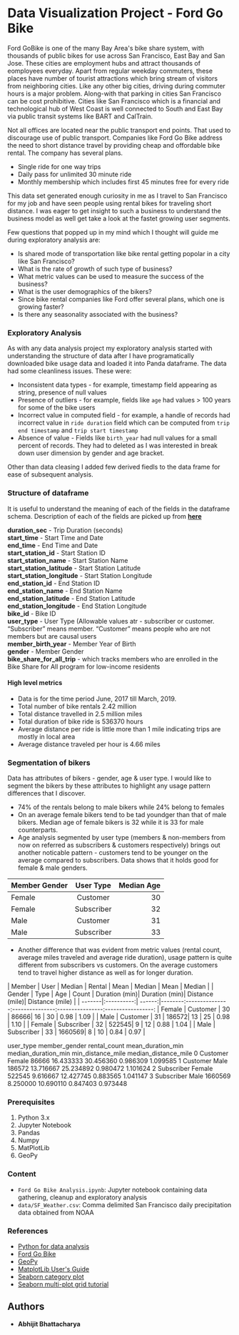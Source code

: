# Data Visualization Project - Ford Go Bike

Ford GoBike is one of the many Bay Area's bike share system, with thousands of public bikes for use across San Francisco, East Bay and San Jose. These cities are employment hubs and attract thousands of eomployees everyday. Apart from regular weekday commuters, these places have number of tourist attractions which bring stream of visitors from neighboring cities. Like any other big cities, driving during commuter hours is a major problem. Along-with that parking in cities San Francisco can be cost prohibitive. Cities like San Francisco which is a financial and technological hub of West Coast is well connected to South and East Bay via public transit systems like BART and CalTrain.

Not all offices are located near the public transport end points. That used to discourage use of public transport. Companies like Ford Go Bike address the need to short distance travel by providing cheap and offordable bike rental. The company has several plans.

* Single ride for one way trips
* Daily pass for unlimited 30 minute ride 
* Monthly membership which includes first 45 minutes free for every ride

This data set generated enough curiosity in me as I travel to San Francisco for my job and have seen people using rental bikes for traveling short distance. I was eager to get insight to such a business to understand the business model as well get take a look at the fastet growing user segments.

Few questions that popped up in my mind which I thought will guide me during exploratory analysis are:

* Is shared mode of transportation like bike rental getting popolar in a city like San Francisco?
* What is the rate of growth of such type of business?
* What metric values can be used to measure the success of the business?
* What is the user demographics of the bikers?
* Since bike rental companies like Ford offer several plans, which one is growing faster?
* Is there any seasonality associated with the business?

### Exploratory Analysis

As with any data analysis project my exploratory analysis started with understanding the structure of data after I have programatically downloaded bike usage data and loaded it into Panda dataframe. The data had some cleanliness issues. These were:

* Inconsistent data types - for example, timestamp field appearing as string, presence of null values
* Presence of outliers - for example, fields like `age` had values > 100 years for some of the bike users
* Incorrect value in computed field - for example, a handle of records had incorrect value in `ride duration` field which can be computed from `trip end timestamp` and `trip start timestamp`
* Absence of value - Fields like `birth_year` had null values for a small percent of records. They had to deleted as I was interested in break down user dimension by gender and age bracket.

Other than data cleasing I added few derived fiedls to the data frame for ease of subsequent analysis.

### Structure of dataframe

It is useful to understand the meaning of each of the fields in the dataframe schema. Description of each of the fields are picked up from __[here](https://www.fordgobike.com/system-data)__

**duration_sec** - Trip Duration (seconds)<br>
**start_time** - Start Time and Date<br>
**end_time** - End Time and Date<br>
**start_station_id** - Start Station ID<br>
**start_station_name** - Start Station Name<br>
**start_station_latitude** - Start Station Latitude<br>
**start_station_longitude** - Start Station Longitude<br>
**end_station_id** - End Station ID<br>
**end_station_name** - End Station Name<br>
**end_station_latitude** - End Station Latitude<br>
**end_station_longitude** - End Station Longitude<br>
**bike_id** - Bike ID<br>
**user_type** - User Type (Allowable values atr - subscriber or customer. “Subscriber” means member. “Customer” means people who are not members but are causal users<br> 
**member_birth_year** - Member Year of Birth<br>
**gender** - Member Gender<br>
**bike_share_for_all_trip** - which tracks members who are enrolled in the Bike Share for All program for low-income residents

#### High level metrics

* Data is for the time period June, 2017 till March, 2019.
* Total number of bike rentals 2.42 million
* Total distance travelled in 2.5 million miles
* Total duration of bike ride is 536370 hours
* Average distance per ride is little more than 1 mile indicating trips are mostly in local area
* Average distance traveled per hour is 4.66 miles

### Segmentation of bikers

Data has attributes of bikers - gender, age & user type. I would like to segment the bikers by these attributes to highlight any usage pattern differences that I discover.

* 74% of the rentals belong to male bikers while 24% belong to females
* On an average female bikers tend to be tad youndger than that of male bikers. Median age of female bikers is 32 while it is 33 for male counterparts.
* Age analysis segmented by user type (members & non-members from now on referred as subscribers & customers respectively) brings out another noticable pattern - customers tend to be younger on the average compared to subscribers. Data shows that it holds good for female & male genders.

| Member Gender | User Type     | Median Age  |
| ------------- |:-------------:| -----------:|
| Female        | Customer      | 30          |
| Female        | Subscriber    | 32          |
| Male          | Customer      | 31          |
| Male          | Subscriber    | 33          |

* Another difference that was evident from metric values (rental count, average miles traveled and average ride duration), usage pattern is quite different from subscribers vs customers. On the average customers tend to travel higher distance as well as for longer duration.

| Member | User       | Median | Rental | Mean          | Median        | Mean           | Median          |
| Gender | Type       |  Age   | Count  | Duration (min)| Duration (min)| Distance (mile)| Distance (mile) |
| -------|:----------:| ------:|--------:---------------:---------------:----------------:-----------------:
| Female | Customer   | 30     |   86666| 16            | 30            | 0.98           | 1.09            |
| Male   | Customer   | 31     |  186572| 13            | 25            | 0.98           | 1.10            |
| Female | Subscriber | 32     |  522545|  9            | 12            | 0.88           | 1.04            |
| Male   | Subscriber | 33     | 1660569|  8            | 10            | 0.84           | 0.97            |



user_type	member_gender	rental_count	mean_duration_min	median_duration_min	min_distance_mile	median_distance_mile
0	Customer	Female	86666	16.433333	30.456360	0.986309	1.099585
1	Customer	Male	186572	13.716667	25.234892	0.980472	1.101624
2	Subscriber	Female	522545	9.616667	12.427745	0.883565	1.041147
3	Subscriber	Male	1660569	8.250000	10.690110	0.847403	0.973448

### Prerequisites

<ol>
<li>Python 3.x</li>
<li>Jupyter Notebook</li>
<li>Pandas</li>
<li>Numpy</li>
<li>MatPlotLib</li>
<li>GeoPy</li>
</ol>

### Content

* `Ford Go Bike Analysis.ipynb`: Jupyter notebook containing data gathering, cleanup and exploratory analysis
* `data/SF_Weather.csv`: Comma delimited San Francisco daily precipitation data obtained from NOAA

### References

* [Python for data analysis](https://www.amazon.com/Python-Data-Analysis-Wrangling-IPython/dp/1491957662/ref=sr_1_3?keywords=Python+for+Data+Analysis%2C+2nd+Edition&qid=1555068716&s=gateway&sr=8-3)
* [Ford Go Bike](https://www.fordgobike.com/)
* [GeoPy](https://geopy.readthedocs.io/en/stable/)
* [MatplotLib User's Guide](https://matplotlib.org/users/index.html)
* [Seaborn category plot](https://seaborn.pydata.org/generated/seaborn.catplot.html)
* [Seaborn multi-plot grid tutorial](https://seaborn.pydata.org/tutorial/axis_grids.html)

## Authors

* **Abhijit Bhattacharya** 

